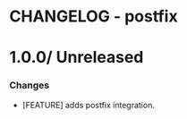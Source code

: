 # CHANGELOG - postfix

1.0.0/ Unreleased
==================

### Changes

* [FEATURE] adds postfix integration.
